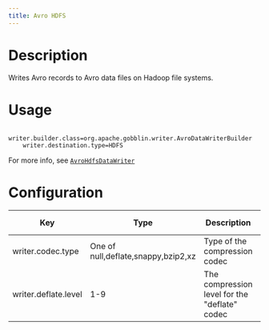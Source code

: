 ```yaml
---
title: Avro HDFS
---
```


# Description

Writes Avro records to Avro data files on Hadoop file systems.


# Usage

```properties
    writer.builder.class=org.apache.gobblin.writer.AvroDataWriterBuilder
    writer.destination.type=HDFS
```

For more info, see [`AvroHdfsDataWriter`](https://github.com/apache/gobblin/search?utf8=%E2%9C%93&q=AvroHdfsDataWriter)


# Configuration


| Key | Type | Description | Default Value |
|-----|------|-------------|---------------|
| writer.codec.type | One of null,deflate,snappy,bzip2,xz | Type of the compression codec | deflate |
| writer.deflate.level | 1-9 | The compression level for the "deflate" codec | 9 |

